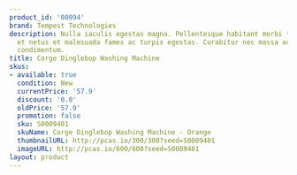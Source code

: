 ```yaml
---
product_id: '00094'
brand: Tempest Technologies
description: Nulla iaculis egestas magna. Pellentesque habitant morbi tristique senectus
  et netus et malesuada fames ac turpis egestas. Curabitur nec massa ac massa gravida
  condimentum.
title: Corge Dinglebop Washing Machine
skus:
- available: true
  condition: New
  currentPrice: '57.9'
  discount: '0.0'
  oldPrice: '57.9'
  promotion: false
  sku: S0009401
  skuName: Corge Dinglebop Washing Machine - Orange
  thumbnailURL: http://pcas.io/300/300?seed=S0009401
  imageURL: http://pcas.io/600/600?seed=S0009401
layout: product
---
```


